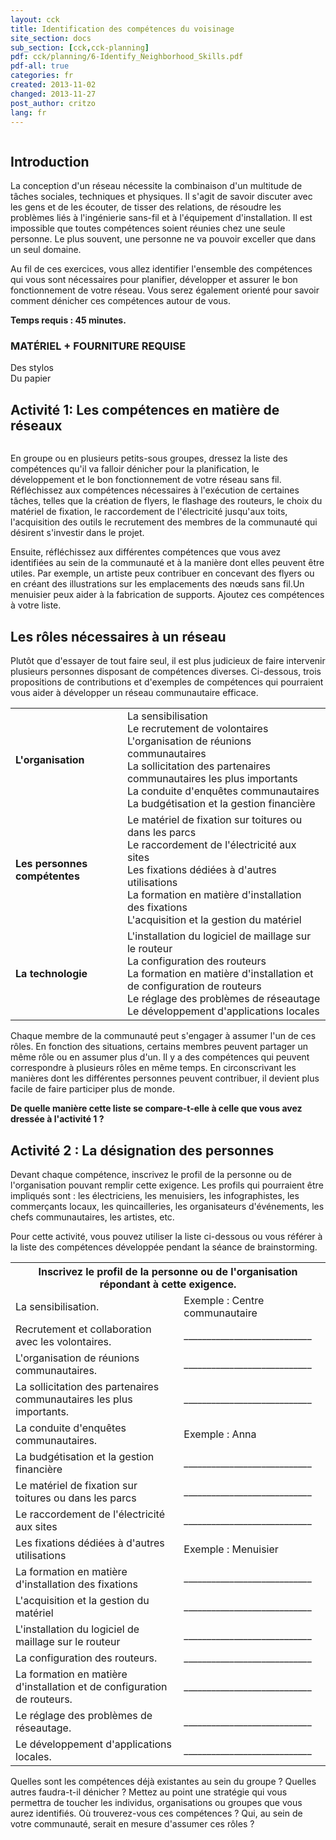 ```yaml
---
layout: cck
title: Identification des compétences du voisinage
site_section: docs
sub_section: [cck,cck-planning]
pdf: cck/planning/6-Identify_Neighborhood_Skills.pdf
pdf-all: true
categories: fr
created: 2013-11-02
changed: 2013-11-27
post_author: critzo
lang: fr
---
```

<p><img alt="" src="/files/styles/large/public/identify-neighborhood-skills-title.png" /></p>

<h2 id="introduction">Introduction</h2>

<p>La conception d'un réseau nécessite la combinaison d'un multitude de tâches sociales, techniques et physiques. Il s'agit de savoir discuter avec les gens et de les écouter, de tisser des relations, de résoudre les problèmes liés à l'ingénierie sans-fil et à l'équipement d'installation. Il est impossible que toutes compétences soient réunies chez une seule personne. Le plus souvent, une personne ne va pouvoir exceller que dans un seul domaine.</p>

<p>Au fil de ces exercices, vous allez identifier l'ensemble des compétences qui vous sont nécessaires pour planifier, développer et assurer le bon fonctionnement de votre réseau. Vous serez également orienté pour savoir comment dénicher ces compétences autour de vous.</p>

<p><strong>Temps requis : 45 minutes.</strong></p>

<h3 id="materials-and-supplies-needed">MATÉRIEL + FOURNITURE REQUISE</h3>

<p>Des stylos<br>Du papier</p>
<h2 id="activity1">Activité 1: Les compétences en matière de réseaux</h2>

<p><img alt="" src="/files/styles/large/public/identify-neighborhood-skills-listskills.png"></p>

<p>En groupe ou en plusieurs petits-sous groupes, dressez la liste des compétences qu'il va falloir dénicher pour la planification, le développement et le bon fonctionnement de votre réseau sans fil. Réfléchissez aux compétences nécessaires à l'exécution de certaines tâches, telles que la création de flyers, le flashage des routeurs, le choix du matériel de fixation, le raccordement de l'électricité jusqu'aux toits, l'acquisition des outils le recrutement des membres de la communauté qui désirent s'investir dans le projet. </p>

<p>Ensuite, réfléchissez aux différentes compétences que vous avez identifiées au sein de la communauté et à la manière dont elles peuvent être utiles. Par exemple, un artiste peux contribuer en concevant des flyers ou en créant des illustrations sur les emplacements des nœuds sans fil.Un menuisier peux aider à la fabrication de supports. Ajoutez ces compétences à votre liste.</p>

<h2 id="lesson">Les rôles nécessaires à un réseau</h2>

<p>Plutôt que d'essayer de tout faire seul, il est plus judicieux de faire intervenir plusieurs personnes disposant de compétences diverses. Ci-dessous, trois propositions de contributions et d'exemples de compétences qui pourraient vous aider à développer un réseau communautaire efficace.</p>

<table>
<tr>
<td>
<img alt="" src="/files/styles/large/public/organizer.png"><br />
<strong>L'organisation</strong>
</td>
<td>La sensibilisation<br />
Le recrutement de volontaires<br>L'organisation de réunions communautaires<br>La sollicitation des partenaires communautaires les plus importants<br>La conduite d'enquêtes communautaires<br>La budgétisation et la gestion financière</td>
</tr>
<tr>
<td>
<img alt="" src="/files/styles/large/public/handyperson.png"><br><strong>Les personnes compétentes</strong>
</td>
<td>Le matériel de fixation sur toitures ou dans les parcs<br>Le raccordement de l'électricité aux sites<br>Les fixations dédiées à d'autres utilisations<br>La formation en matière d'installation des fixations <br>L'acquisition et la gestion du matériel</td>
</tr>
<tr>
<td>
<img alt="" src="/files/styles/large/public/techie.png"><br><strong>La technologie</strong>
</td>
<td valign="middle">L'installation du logiciel de maillage sur le routeur<br>La configuration des routeurs<br>La formation en matière d'installation et de configuration de routeurs<br>Le réglage des problèmes de réseautage<br>Le développement d'applications locales
</td>
</tr>
</table>

<p>Chaque membre de la communauté peut s'engager à assumer l'un de ces rôles. En fonction des situations, certains membres peuvent partager un même rôle ou en assumer plus d'un. Il y a des compétences qui peuvent correspondre à plusieurs rôles en même temps. En circonscrivant les manières dont les différentes personnes peuvent contribuer, il devient plus facile de faire participer plus de monde.  </p>

<p><strong>De quelle manière cette liste se compare-t-elle à celle que vous avez dressée à l'activité 1 ?</strong></p>

<h2 id="activity2">Activité 2 : La désignation des personnes</h2>

<p>Devant chaque compétence, inscrivez le profil de la personne ou de l'organisation pouvant remplir cette exigence. Les profils qui pourraient être impliqués sont : les électriciens, les menuisiers, les infographistes, les commerçants locaux, les quincailleries, les organisateurs d'événements, les chefs communautaires, les artistes, etc.</p>

<p>Pour cette activité, vous pouvez utiliser la liste ci-dessous ou vous référer à la liste des compétences développée pendant la séance de brainstorming.</p>

<table>
<tr>
<th class="rteleft" colspan="2">Inscrivez le profil de la personne ou de l'organisation répondant à cette exigence.</th>
</tr>
<tr>
<td>La sensibilisation.</td>
<td>Exemple : Centre communautaire</td>
</tr>
<tr>
<td>Recrutement et collaboration avec les volontaires.</td>
<td>____________________________</td>
</tr>
<tr>
<td>L'organisation de réunions communautaires.</td>
<td>____________________________</td>
</tr>
<tr>
<td>La sollicitation des partenaires communautaires les plus importants.</td>
<td>____________________________</td>
</tr>
<tr>
<td>La conduite d'enquêtes communautaires.</td>
<td>Exemple : Anna</td>
</tr>
<tr>
<td>La budgétisation et la gestion financière</td>
<td>____________________________</td>
</tr>
<tr>
<td>Le matériel de fixation sur toitures ou dans les parcs</td>
<td>____________________________</td>
</tr>
<tr>
<td>Le raccordement de l'électricité aux sites</td>
<td>____________________________</td>
</tr>
<tr>
<td>Les fixations dédiées à d'autres utilisations</td>
<td>Exemple : Menuisier</td>
</tr>
<tr>
<td>La formation en matière d'installation des fixations</td>
<td>____________________________</td>
</tr>
<tr>
<td>L'acquisition et la gestion du matériel</td>
<td>____________________________</td>
</tr>
<tr>
<td>L'installation du logiciel de maillage sur le routeur</td>
<td>____________________________</td>
</tr>
<tr>
<td>La configuration des routeurs.</td>
<td>____________________________</td>
</tr>
<tr>
<td>La formation en matière d'installation et de configuration de routeurs.</td>
<td>____________________________</td>
</tr>
<tr>
<td>Le réglage des problèmes de réseautage.</td>
<td>____________________________</td>
</tr>
<tr>
<td>Le développement d'applications locales.</td>
<td>____________________________</td>
</tr>
</table>

<p>Quelles sont les compétences déjà existantes au sein du groupe ? Quelles autres faudra-t-il dénicher ? Mettez au point une stratégie qui vous permettra de toucher les individus, organisations ou groupes que vous aurez identifiés. Où trouverez-vous ces compétences ? Qui, au sein de votre communauté, serait en mesure d'assumer ces rôles ? </p>
